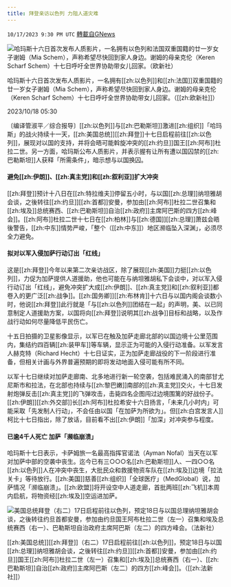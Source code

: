 ```yaml
---
title: 拜登亲访以色列 力阻人道灾难
---
```

`10/17/2023 9:30 PM UTC` [轉載自GNews](https://gnews.org/articles/1847234)

![哈玛斯十六日首次发布人质影片，一名拥有以色列和法国双重国籍的廿一岁女子谢姆（Mia Schem），声称希望尽快回到家人身边。谢姆的母亲克伦（Keren Scharf Schem）十七日呼吁全世界协助带女儿回家。（欧新社）](https://img.ltn.com.tw/Upload/news/600/2023/10/18/173.jpg "哈玛斯十六日首次发布人质影片，一名拥有以色列和法国双重国籍的廿一岁女子谢姆（Mia Schem），声称希望尽快回到家人身边。谢姆的母亲克伦（Keren Scharf Schem）十七日呼吁全世界协助带女儿回家。（欧新社）")

哈玛斯十六日首次发布人质影片，一名拥有[[zh:以色列]]和[[zh:法国]]双重国籍的廿一岁女子谢姆（Mia Schem），声称希望尽快回到家人身边。谢姆的母亲克伦（Keren Scharf Schem）十七日呼吁全世界协助带女儿回家。（[[zh:欧新社]]）

2023/10/18 05:30

〔编译管淑平／综合报导〕[[zh:以色列]]与[[zh:巴勒斯坦]]激进[[zh:组织]]「哈玛斯」的战火持续十一天，[[zh:美国总统]][[zh:拜登]]十七日启程前往[[zh:以色列]]，展现对以国的支持，并将会晤可能斡旋冲突的[[zh:约旦]]国王[[zh:阿布]]杜拉二世。另一方面，哈玛斯公布人质影片，并表示握有让所有遭以国囚禁的[[zh:巴勒斯坦]]人获释「所需条件」，暗示想与以国换囚。

#### 避免[[zh:伊朗]]、[[zh:真主党]]和[[zh:叙利亚]]扩大冲突

[[zh:拜登]]预计十八日在[[zh:特拉维夫]]停留五小时，与以国[[zh:总理]]纳坦雅胡会谈，之後转往[[zh:约旦]][[zh:首都]]安曼，参加由[[zh:阿布]]杜拉二世召集和[[zh:埃及]]总统赛西、[[zh:巴勒斯坦]]自治[[zh:政府]]主席阿巴斯的四方[[zh:峰会]]。[[zh:阿布]]杜拉二世十七日在[[zh:柏林]]与[[zh:德国]][[zh:总理]]萧兹会晤後警告，[[zh:中东]]情势严峻，「整个（[[zh:中东]]）地区濒临坠入深渊」，必须尽全力避免。

#### 拟对以军入侵加萨行动订出「红线」

这是[[zh:拜登]]今年以来第二次亲访战区，除了展现[[zh:美国]]力挺[[zh:以色列]]，力促为加萨提供人道援助，他也可能在与纳坦雅胡私下会谈中，对以军入侵行动订出「红线」，避免冲突扩大成[[zh:伊朗]]、[[zh:真主党]]和[[zh:叙利亚]]都卷入的更广泛[[zh:战争]]。[[zh:国务卿]][[zh:布林肯]]十六日与以国内阁会谈数小时，他说[[zh:拜登]]此行就是「与[[zh:以色列]]团结在一起」的声明，美、以已同意制定人道援助方案，以国将向[[zh:拜登]]说明其[[zh:战争]]目标和战略，以及作战行动如何尽量降低平民伤亡。

十五日拍摄的卫星影像显示，以军已在触及加萨走廊北部的以国边境十公里范围内，集结约四百辆[[zh:装甲车]]等车辆，显示正为可能的入侵行动准备。以军发言人赫克特（Richard Hecht）十七日证实，正为加萨走廊战役的下一阶段进行准备，但相关计画与外界普遍预期的即将发动地面入侵可能有所不同。

以军十七日继续对加萨走廊南、北多地进行新一轮空袭，包括难民涌入的南部甘尤尼斯市和拉法，在北部也持续与[[zh:黎巴嫩]]南部的[[zh:真主党]]交火，十七日发射炮弹反击[[zh:真主党]]的飞弹攻击，击毙四名企图闯过边境围篱的好战份子。[[zh:伊朗]][[zh:外交部]]长[[zh:阿布]]杜拉希安十六日扬言，「未来几小时内」可能采取「先发制人行动」，不会任由以国「在加萨为所欲为」。但[[zh:白宫发言人]]柯比十七日指出，除了放话，目前看不出[[zh:伊朗]]「加深」对冲突参与程度。

#### 已逾4千人死亡 加萨「濒临崩溃」

哈玛斯十七日表示，卡萨姆旅一名最高指挥官诺法（Ayman Nofal）当天在以军对加萨中部的空袭中丧生。迄今已有三○○○名[[zh:巴勒斯坦]]人、一四○○名[[zh:以色列]]人在冲突中丧生，大批民众和救援物资车队在[[zh:埃及]]边境「拉法关卡」等待放行。[[zh:美国]]慈善[[zh:组织]]「全球医疗」（MedGlobal）说，加萨情况「濒临崩溃」。[[zh:欧盟]]将开设空中人道走廊，首批两班[[zh:飞机]]本周内启航，将物资经[[zh:埃及]]空运进加萨。

![美国总统拜登（右二）17日启程前往以色列，预定18日与以国总理纳坦雅胡会谈，之後转往约旦首都安曼，参加由约旦国王阿布杜拉二世（左一）召集和埃及总统赛西（右一）、巴勒斯坦自治政府主席阿巴斯（左二）的四方峰会。（法新社）](https://img.ltn.com.tw/Upload/news/600/2023/10/18/174.jpg "美国总统拜登（右二）17日启程前往以色列，预定18日与以国总理纳坦雅胡会谈，之後转往约旦首都安曼，参加由约旦国王阿布杜拉二世（左一）召集和埃及总统赛西（右一）、巴勒斯坦自治政府主席阿巴斯（左二）的四方峰会。（法新社）")

[[zh:美国总统]][[zh:拜登]]（右二）17日启程前往[[zh:以色列]]，预定18日与以国[[zh:总理]]纳坦雅胡会谈，之後转往[[zh:约旦]][[zh:首都]]安曼，参加由[[zh:约旦]]国王[[zh:阿布]]杜拉二世（左一）召集和[[zh:埃及]]总统赛西（右一）、[[zh:巴勒斯坦]]自治[[zh:政府]]主席阿巴斯（左二）的四方[[zh:峰会]]。（[[zh:法新社]]）
